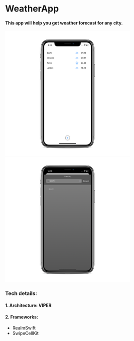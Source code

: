 # WeatherApp
#### This app will help you get weather forecast for any city.
<p float="left">
<img src="https://github.com/deshinam/weatherApp/blob/master/Simulator%20Screen%20Shot%20-%20iPhone%2011%20-%202020-09-04%20at%2015.22.34_iphonexspacegrey_portrait.png" alt="drawing" width="400"/>
<img src="https://github.com/deshinam/weatherApp/blob/master/Simulator%20Screen%20Shot%20-%20iPhone%2011%20-%202020-09-01%20at%2022.15.17_iphonexspacegrey_portrait.png" alt="drawing" width="400"/>

</p>

### Tech details:
#### 1. Architecture: VIPER
#### 2. Frameworks:
- RealmSwift
- SwipeCellKit
